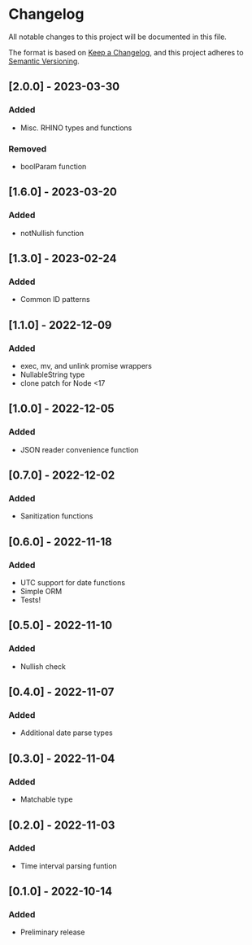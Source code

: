 # Changelog
All notable changes to this project will be documented in this file.

The format is based on [Keep a Changelog](https://keepachangelog.com/en/1.0.0/),
and this project adheres to [Semantic Versioning](https://semver.org/spec/v2.0.0.html).

## [2.0.0] - 2023-03-30
### Added
- Misc. RHINO types and functions

### Removed
- boolParam function

## [1.6.0] - 2023-03-20
### Added
- notNullish function

## [1.3.0] - 2023-02-24
### Added
- Common ID patterns

## [1.1.0] - 2022-12-09
### Added
- exec, mv, and unlink promise wrappers
- NullableString type
- clone patch for Node <17

## [1.0.0] - 2022-12-05
### Added
- JSON reader convenience function

## [0.7.0] - 2022-12-02
### Added
- Sanitization functions

## [0.6.0] - 2022-11-18
### Added
- UTC support for date functions
- Simple ORM
- Tests!

## [0.5.0] - 2022-11-10
### Added
- Nullish check

## [0.4.0] - 2022-11-07
### Added
- Additional date parse types

## [0.3.0] - 2022-11-04
### Added
- Matchable type

## [0.2.0] - 2022-11-03
### Added
- Time interval parsing funtion

## [0.1.0] - 2022-10-14
### Added
- Preliminary release